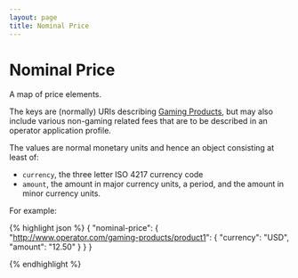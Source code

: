 ```yaml
---
layout: page
title: Nominal Price
---
```


# Nominal Price

A map of price elements.

The keys are (normally) URIs describing [Gaming Products](../concepts/gaming-product), but may also include various non-gaming related fees that are to be described in an operator application profile.

The values are normal monetary units and hence an object consisting at least of:

* `currency`, the three letter ISO 4217 currency code
* `amount`, the amount in major currency units, a period, and the amount in minor currency units.

For example:

{% highlight json %}
{
  "nominal-price": {
    "http://www.operator.com/gaming-products/product1": {
      "currency": "USD",
      "amount": "12.50"
    }
  }
}

{% endhighlight %}
